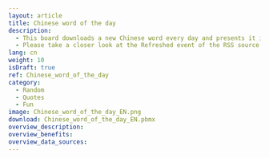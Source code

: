 ```yaml
---
layout: article
title: Chinese word of the day
description: 
  - This board downloads a new Chinese word every day and presents it in Chinese characters, Pinyin and English. The source is an RSS feed. The board is suitable for all people who learn Chinese and are looking for an additional source to learn new vocab.
  - Please take a closer look at the Refreshed event of the RSS source. It shows some good samples for manipulating strings, especially extract information from HTML snippets. 
lang: cn
weight: 10
isDraft: true
ref: Chinese_word_of_the_day
category:
  - Random
  - Quotes
  - Fun
image: Chinese_word_of_the_day_EN.png
download: Chinese_word_of_the_day_EN.pbmx
overview_description:
overview_benefits:
overview_data_sources:
---
```

